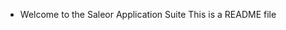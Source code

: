 - Welcome to the Saleor Application Suite
This is a README file
<!---
MamtaMilan/MamtaMilan is a ✨ special ✨ repository because its `README.md` (this file) appears on your GitHub profile.
You can click the Preview link to take a look at your changes.
--->
